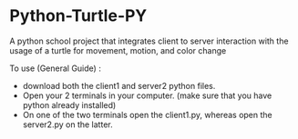 # Python-Turtle-PY
A python school project that integrates client to server interaction with the usage of a turtle for movement, motion, and color change

To use (General Guide) :
- download both the client1 and server2 python files.
- Open your 2 terminals in your computer. (make sure that you have python already installed)
- On one of the two terminals open the client1.py, whereas open the server2.py on the latter.